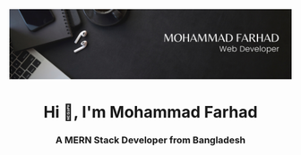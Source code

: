 <img src="./banner.png"/>
<h1 align="center">Hi 👋, I'm Mohammad Farhad</h1>
<h3 align="center">A MERN Stack Developer from Bangladesh</h3>
